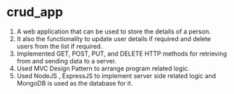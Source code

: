 # crud_app
 1. A web application that can be used to store the details of a person. 
 2. It also the functionality to update user details if required and delete users from the list if required.
 3. Implemented GET, POST, PUT, and DELETE HTTP methods for retrieving from and sending data to a server.
 4. Used MVC Design Pattern to arrange program related logic.
 5. Used NodeJS , ExpressJS to implement server side related logic and MongoDB is used as the database for it.
